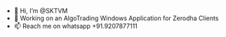 - 👋 Hi, I’m @SKTVM
- 👀 Working on an AlgoTrading Windows Application for Zerodha Clients
- 📫 Reach me on whatsapp +91.9207877111

<!---
SKTVM/SKTVM is a ✨ special ✨ repository because its `README.md` (this file) appears on your GitHub profile.
You can click the Preview link to take a look at your changes.
--->
